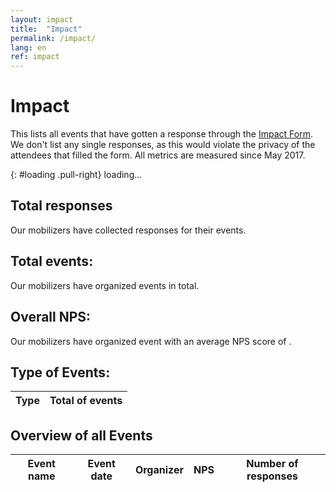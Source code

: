 ```yaml
---
layout: impact
title:  "Impact"
permalink: /impact/
lang: en
ref: impact
---
```


# Impact

This lists all events that have gotten a response through the [Impact Form](/impactform). We don't list any single responses, as this would violate the privacy of the attendees that filled the form. All metrics are measured since May 2017.

{: #loading .pull-right}
<span class="glyphicon glyphicon-refresh" aria-hidden="true"></span> loading...

<div class="totals">
  <h2>Total responses</h2>
  Our mobilizers have collected <span class="total-responses"></span> responses for their events.
  <h2>Total events:</h2>
  Our mobilizers have organized <span class="total-events"></span> events in total.
  <h2>Overall NPS:</h2>
  Our mobilizers have organized event with an average NPS score of <span class="overall-nps"></span>.

  <h2>Type of Events:</h2>
  <table>
    <thead>
      <tr>
        <th>Type</th>
        <th>Total of events</th>
      </tr>
    </thead>
    <tbody class="total-event-types">
    </tbody>
  </table>

  <h2>Overview of all Events</h2>
  <table>
    <thead>
      <tr>
        <th>Event name</th>
        <th>Event date</th>
        <th>Organizer</th>
        <th>NPS</th>
        <th>Number of responses</th>
      </tr>
    </thead>
    <tbody class="events-table">
    </tbody>
  </table>
</div>
